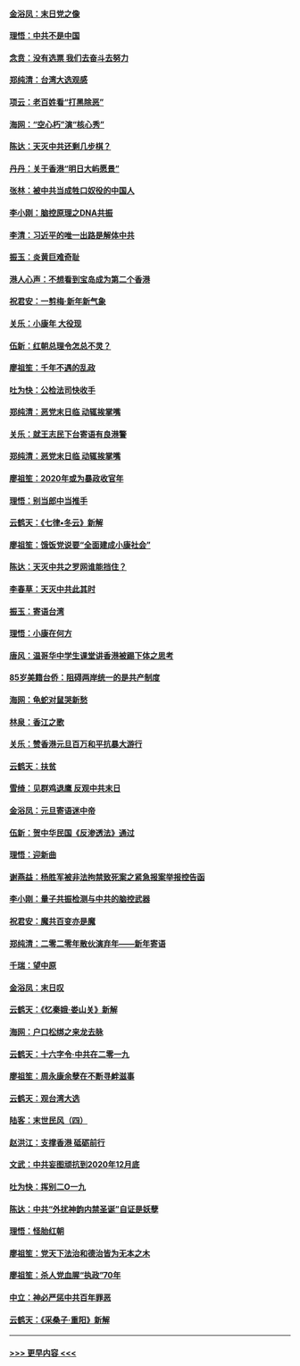 #### [金浴凤：末日党之像](../pages/nsc993/n11787475.md?t=01122255) 
#### [理悟：中共不是中国](../pages/nsc993/n11787463.md?t=01122255) 
#### [念贲：没有选票  我们去奋斗去努力](../pages/nsc993/n11787398.md?t=01122255) 
#### [郑纯清：台湾大选观感](../pages/nsc993/n11786210.md?t=01122255) 
#### [项云：老百姓看“打黑除恶”](../pages/nsc993/n11785398.md?t=01122255) 
#### [海网：“空心朽”演“核心秀”](../pages/nsc993/n11783874.md?t=01122255) 
#### [陈达：天灭中共还剩几步棋？](../pages/nsc993/n11783719.md?t=01122255) 
#### [丹丹：关于香港“明日大屿愿景”](../pages/nsc993/n11783273.md?t=01122255) 
#### [张林：被中共当成牲口奴役的中国人](../pages/nsc993/n11782397.md?t=01122255) 
#### [李小刚：脑控原理之DNA共振](../pages/nsc993/n11780962.md?t=01122255) 
#### [李清：习近平的唯一出路是解体中共](../pages/nsc993/n11780866.md?t=01122255) 
#### [振玉：炎黄巨难奇耻](../pages/nsc993/n11779632.md?t=01122255) 
#### [港人心声：不想看到宝岛成为第二个香港](../pages/nsc993/n11778817.md?t=01122255) 
#### [祝君安：一剪梅‧新年新气象](../pages/nsc993/n11776340.md?t=01122255) 
#### [关乐：小康年 大役现](../pages/nsc993/n11774213.md?t=01122255) 
#### [伍新：红朝总理令怎总不灵？](../pages/nsc993/n11770813.md?t=01122255) 
#### [廖祖笙：千年不遇的乱政](../pages/nsc993/n11770373.md?t=01122255) 
#### [吐为快：公检法司快收手](../pages/nsc993/n11770359.md?t=01122255) 
#### [郑纯清：恶党末日临 动辄挨掌嘴](../pages/nsc993/n11769912.md?t=01122255) 
#### [关乐：就王志民下台寄语有良港警](../pages/nsc993/n11769903.md?t=01122255) 
#### [郑纯清：恶党末日临 动辄挨掌嘴](../pages/nsc993/n11769356.md?t=01122255) 
#### [廖祖笙：2020年或为暴政收官年](../pages/nsc993/n11768216.md?t=01122255) 
#### [理悟：别当郎中当推手](../pages/nsc993/n11768243.md?t=01122255) 
#### [云鹤天：《七律▪冬云》新解](../pages/nsc993/n11768204.md?t=01122255) 
#### [廖祖笙：饿饭党说要“全面建成小康社会”](../pages/nsc993/n11767482.md?t=01122255) 
#### [陈达：天灭中共之罗网谁能挡住？](../pages/nsc993/n11767465.md?t=01122255) 
#### [李春草：天灭中共此其时](../pages/nsc993/n11767452.md?t=01122255) 
#### [振玉：寄语台湾](../pages/nsc993/n11767432.md?t=01122255) 
#### [理悟：小康在何方](../pages/nsc993/n11767394.md?t=01122255) 
#### [唐风：温哥华中学生课堂讲香港被踢下体之思考](../pages/nsc993/n11766848.md?t=01122255) 
#### [85岁美籍台侨：阻碍两岸统一的是共产制度](../pages/nsc993/n11765043.md?t=01122255) 
#### [海网：龟蛇对鼠哭新愁](../pages/nsc993/n11764895.md?t=01122255) 
#### [林泉：香江之歌](../pages/nsc993/n11764415.md?t=01122255) 
#### [关乐：赞香港元旦百万和平抗暴大游行](../pages/nsc993/n11764382.md?t=01122255) 
#### [云鹤天：扶贫](../pages/nsc993/n11764245.md?t=01122255) 
#### [雪绮：见群鸡退鹰  反观中共末日](../pages/nsc993/n11762112.md?t=01122255) 
#### [金浴凤：元旦寄语迷中帝](../pages/nsc993/n11761788.md?t=01122255) 
#### [伍新：贺中华民国《反渗透法》通过](../pages/nsc993/n11761994.md?t=01122255) 
#### [理悟：迎新曲](../pages/nsc993/n11761152.md?t=01122255) 
#### [谢燕益：杨胜军被非法拘禁致死案之紧急报案举报控告函](../pages/nsc993/n11756134.md?t=01122255) 
#### [李小刚：量子共振检测与中共的脑控武器](../pages/nsc993/n11754518.md?t=01122255) 
#### [祝君安：魔共百变亦是魔](../pages/nsc993/n11754469.md?t=01122255) 
#### [郑纯清：二零二零年散伙演弃年——新年寄语](../pages/nsc993/n11754195.md?t=01122255) 
#### [千瑞：望中原](../pages/nsc993/n11754159.md?t=01122255) 
#### [金浴凤：末日叹](../pages/nsc993/n11752359.md?t=01122255) 
#### [云鹤天：《忆秦娥‧娄山关》新解](../pages/nsc993/n11752348.md?t=01122255) 
#### [海网：户口松绑之来龙去脉](../pages/nsc993/n11752328.md?t=01122255) 
#### [云鹤天：十六字令‧中共在二零一九](../pages/nsc993/n11752305.md?t=01122255) 
#### [廖祖笙：周永康余孽在不断寻衅滋事](../pages/nsc993/n11751013.md?t=01122255) 
#### [云鹤天：观台湾大选](../pages/nsc993/n11751007.md?t=01122255) 
#### [陆客：末世民风（四）](../pages/nsc993/n11749203.md?t=01122255) 
#### [赵洪江：支撑香港 砥砺前行](../pages/nsc993/n11748482.md?t=01122255) 
#### [文武：中共妄图顽抗到2020年12月底](../pages/nsc993/n11748446.md?t=01122255) 
#### [吐为快：挥别二O一九](../pages/nsc993/n11748411.md?t=01122255) 
#### [陈达：中共“外扰神韵内禁圣诞”自证是妖孽](../pages/nsc993/n11748226.md?t=01122255) 
#### [理悟：怪胎红朝](../pages/nsc993/n11748206.md?t=01122255) 
#### [廖祖笙：党天下法治和德治皆为无本之木](../pages/nsc993/n11748135.md?t=01122255) 
#### [廖祖笙：杀人党血腥“执政”70年](../pages/nsc993/n11745144.md?t=01122255) 
#### [中立：神必严惩中共百年罪恶](../pages/nsc993/n11744970.md?t=01122255) 
#### [云鹤天：《采桑子‧重阳》新解](../pages/nsc993/n11744948.md?t=01122255) 

----
#### [ >>> 更早内容 <<< ](../indexes/nsc993-earlier.md)
